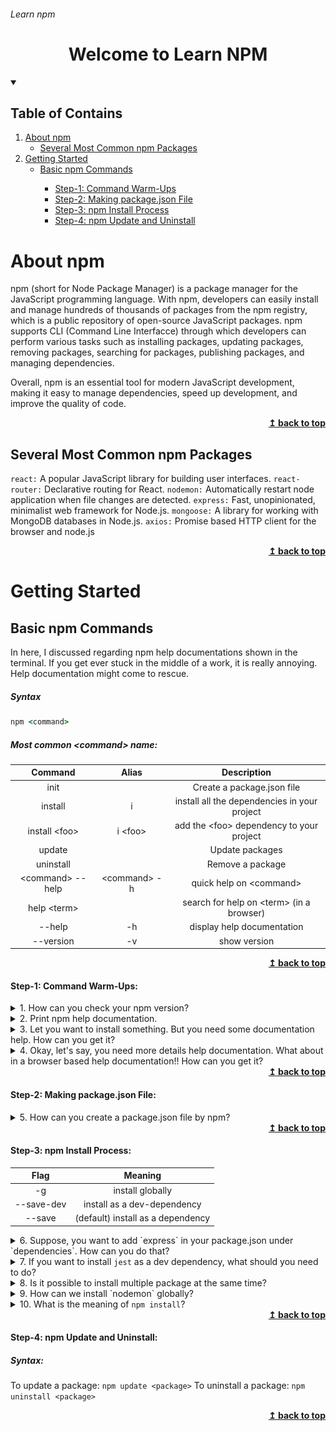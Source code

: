 ###### Learn npm

<div align="center">
    <!-- <img src="./assets/logo.svg" alt="npm" width="150" height="auto"/> -->
    <h1>Welcome to Learn NPM</h1>
</div>

<details open>
    <summary><h2>Table of Contains</h2></summary>
    <ol>
        <li>
            <a href="#about-npm">About npm</a>
            <ul>
                <li><a href="#several-most-common-npm-packages">Several Most Common npm Packages</a></li>
            </ul>
        </li>
        <li>
            <a href="#getting-started">Getting Started</a>
            <ul>
                <li><a href="#basic-npm-commands">Basic npm Commands</a></li>
                <ul>
                    <li><a href="#">Step-1: Command Warm-Ups</a></li>
                    <li><a href="#">Step-2: Making package.json File</a></li>
                    <li><a href="#">Step-3: npm Install Process</a></li>
                    <li><a href="#">Step-4: npm Update and Uninstall</a></li>
                </ul>
            </ul>
        </li>
            <!-- <li><a href="#conclusion">Conclusion</a></li>
            <li><a href="#author">Author</a></li>
            <li><a href="#contributions">Contributions</a></li> -->
        </li>
    </ol>

</details>

# About npm

npm (short for Node Package Manager) is a package manager for the JavaScript programming language. With npm, developers can easily install and manage hundreds of thousands of packages from the npm registry, which is a public repository of open-source JavaScript packages. npm supports CLI (Command Line Interfacce) through which developers can perform various tasks such as installing packages, updating packages, removing packages, searching for packages, publishing packages, and managing dependencies.

Overall, npm is an essential tool for modern JavaScript development, making it easy to manage dependencies, speed up development, and improve the quality of code.

<div align="right">
    <b><a href="#learn-npm">↥ back to top</a></b>
</div>

## Several Most Common npm Packages

`react:` A popular JavaScript library for building user interfaces.
`react-router:` Declarative routing for React.
`nodemon:` Automatically restart node application when file changes are detected.
`express:` Fast, unopinionated, minimalist web framework for Node.js.
`mongoose:` A library for working with MongoDB databases in Node.js.
`axios:` Promise based HTTP client for the browser and node.js

<div align="right">
    <b><a href="#learn-npm">↥ back to top</a></b>
</div>

# Getting Started

## Basic npm Commands

In here, I discussed regarding npm help documentations shown in the terminal. If you get ever stuck in the middle of a work, it is really annoying. Help documentation might come to rescue.

##### Syntax

```cmd
npm <command>
```

##### Most common \<command\> name:

|      Command      |     Alias     |                 Description                  |
| :---------------: | :-----------: | :------------------------------------------: |
|       init        |               |          Create a package.json file          |
|      install      |       i       | install all the dependencies in your project |
|  install \<foo>   |   i \<foo>    |  add the \<foo> dependency to your project   |
|      update       |               |               Update packages                |
|     uninstall     |               |               Remove a package               |
| \<command> --help | \<command> -h |           quick help on \<command>           |
|   help \<term>    |               |  search for help on \<term> (in a browser)   |
|      --help       |      -h       |          display help documentation          |
|     --version     |      -v       |                 show version                 |

<div align="right">
    <b><a href="#learn-npm">↥ back to top</a></b>
</div>

#### Step-1: Command Warm-Ups:

<details>
    <summary>1. How can you check your npm version?</summary>

```cmd
npm -v
```

or,

```cmd
npm --version
```

</details>

<details>
    <summary>2. Print npm help documentation.</summary>

```cmd
npm -h
```

or,

```cmd
npm --help
```

</details>

<details>
    <summary>3. Let you want to install something. But you need some documentation help. How can you get it?</summary>

```cmd
npm i -h
```

or,

```cmd
npm install --help
```

</details>

<details>
    <summary>4. Okay, let's say, you need more details help documentation. What about in a browser based help documentation!! How can you get it?</summary>

```cmd
npm help install
```

</details>

<div align="right">
    <b><a href="#learn-npm">↥ back to top</a></b>
</div>

#### Step-2: Making package.json File:

<details>
    <summary>5. How can you create a package.json file by npm?</summary>

```cmd
npm init
```

or, to skip questions,

```cmd
npm init -y
```

This creates a package.json file in working directory. Open it and surf. It probably appears like this.

<img src="./assets/package.json file.png"/>

</details>

<div align="right">
    <b><a href="#learn-npm">↥ back to top</a></b>
</div>

#### Step-3: npm Install Process:

|    Flag    |              Meaning              |
| :--------: | :-------------------------------: |
|     -g     |         install globally          |
| --save-dev |    install as a dev-dependency    |
|   --save   | (default) install as a dependency |

<details>
    <summary>6. Suppose, you want to add `express` in your package.json under `dependencies`. How can you do that?</summary>

```cmd
npm i express
```

> **Note:** > `4.18.2 means:` major version . minor version . patch version

| Version |                                                    Meaning                                                    |
| :-----: | :-----------------------------------------------------------------------------------------------------------: |
| 4.18.2  |                      dependency is not allowed to update to any version except this one.                      |
| ^4.18.2 | dependency is allowed to update to any minor or patch version, as long as the major version remains the same. |
| ~4.18.2 |         dependency is allowed to update to any patch version, but not to any minor or major version.          |
|   \*    |                                dependency is allowed to update to any version.                                |
| latest  |                                      dependency must be latest version.                                       |

<img src="./assets/dependencies-1.png" alt="dependencies"/>

</details>

<details>
    <summary>7. If you want to install <code>jest</code> as a dev dependency, what should you need to do?</summary>

```cmd
npm i jest --save-dev
```

<img src="./assets/dev-dependencies-1.png" alt="dev-dependency"/>

</details>

<details>
    <summary>8. Is it possible to install multiple package at the same time?</summary>
    
```cmd
npm install <package-1> <package-2> <package-3> .........
```

</details>

<details>
    <summary>9. How can we install `nodemon` globally?</summary>

```cmd
npm i nodemon -g
```

</details>

<details>
    <summary>10. What is the meaning of <code>npm install</code>?</summary>

It installs all the dependencies and dev-dependencies in package.json

</details>

<div align="right">
    <b><a href="#learn-npm">↥ back to top</a></b>
</div>

#### Step-4: npm Update and Uninstall:

##### Syntax:

To update a package: `npm update <package>`
To uninstall a package: `npm uninstall <package>`

<div align="right">
    <b><a href="#learn-npm">↥ back to top</a></b>
</div>
